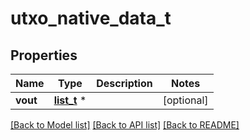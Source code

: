 # utxo_native_data_t

## Properties
Name | Type | Description | Notes
------------ | ------------- | ------------- | -------------
**vout** | [**list_t**](vout.md) \* |  | [optional] 

[[Back to Model list]](../README.md#documentation-for-models) [[Back to API list]](../README.md#documentation-for-api-endpoints) [[Back to README]](../README.md)


